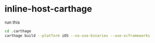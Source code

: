 # inline-host-carthage

run this
```bash
cd .carthage
carthage build --platform iOS --no-use-binaries --use-xcframeworks
```
